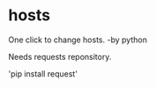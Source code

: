 # hosts
One click to change hosts. -by python

Needs requests reponsitory.
<p>
'pip install request'
</p>
